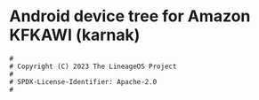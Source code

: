 # Android device tree for Amazon KFKAWI (karnak)

```
#
# Copyright (C) 2023 The LineageOS Project
#
# SPDX-License-Identifier: Apache-2.0
#
```

